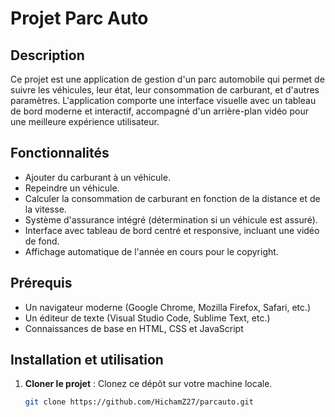 # Projet Parc Auto

## Description

Ce projet est une application de gestion d'un parc automobile qui permet de suivre les véhicules, leur état, leur consommation de carburant, et d'autres paramètres. L'application comporte une interface visuelle avec un tableau de bord moderne et interactif, accompagné d'un arrière-plan vidéo pour une meilleure expérience utilisateur.

## Fonctionnalités

- Ajouter du carburant à un véhicule.
- Repeindre un véhicule.
- Calculer la consommation de carburant en fonction de la distance et de la vitesse.
- Système d'assurance intégré (détermination si un véhicule est assuré).
- Interface avec tableau de bord centré et responsive, incluant une vidéo de fond.
- Affichage automatique de l'année en cours pour le copyright.

## Prérequis

- Un navigateur moderne (Google Chrome, Mozilla Firefox, Safari, etc.)
- Un éditeur de texte (Visual Studio Code, Sublime Text, etc.)
- Connaissances de base en HTML, CSS et JavaScript

## Installation et utilisation

1. **Cloner le projet** : Clonez ce dépôt sur votre machine locale.
   ```bash
   git clone https://github.com/HichamZ27/parcauto.git
   ```
